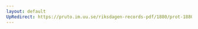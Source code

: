 ```yaml
---
layout: default
UpRedirect: https://pruto.im.uu.se/riksdagen-records-pdf/1880/prot-1880--fk--025/prot-1880--fk--025_025.pdf
---
```

